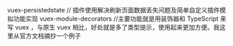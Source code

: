 vuex-persistedstate // 插件使用解决刷新页面数据丢失问题及简单自定义插件模拟功能实现 
vuex-module-decorators //主要功能就是用装饰器和 TypeScript 来写 vuex ，与原生 vuex 相比，好处就是多了类型提示，使用起来更加方便。我这里从官方文档摘抄一个例子